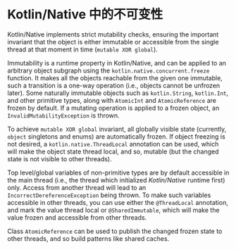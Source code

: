 # Kotlin/Native 中的不可变性

 Kotlin/Native implements strict mutability checks, ensuring
the important invariant that the object is either immutable or
accessible from the single thread at that moment in time (`mutable XOR global`).

 Immutability is a runtime property in Kotlin/Native, and can be applied
to an arbitrary object subgraph using the `kotlin.native.concurrent.freeze` function.
It makes all the objects reachable from the given one immutable,
such a transition is a one-way operation (i.e., objects cannot be unfrozen later).
Some naturally immutable objects such as `kotlin.String`, `kotlin.Int`, and
other primitive types, along with `AtomicInt` and `AtomicReference` are frozen
by default. If a mutating operation is applied to a frozen object,
an `InvalidMutabilityException` is thrown.

 To achieve `mutable XOR global` invariant, all globally visible state (currently,
`object` singletons and enums) are automatically frozen. If object freezing
is not desired, a `kotlin.native.ThreadLocal` annotation can be used, which will make
the object state thread local, and so, mutable (but the changed state is not visible to
other threads).

 Top level/global variables of non-primitive types are by default accessible in the
main thread (i.e., the thread which initialized _Kotlin/Native_ runtime first) only.
Access from another thread will lead to an `IncorrectDereferenceException` being thrown.
To make such variables accessible in other threads, you can use either the `@ThreadLocal` annotation,
and mark the value thread local or `@SharedImmutable`, which will make the value frozen and accessible
from other threads.

 Class `AtomicReference` can be used to publish the changed frozen state to
other threads, and so build patterns like shared caches.

